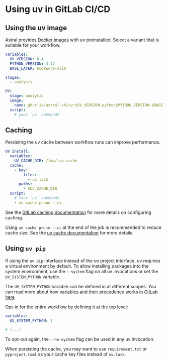 # Using uv in GitLab CI/CD

## Using the uv image

Astral provides [Docker images](docker.md#available-images) with uv preinstalled.
Select a variant that is suitable for your workflow.

```yaml title="gitlab-ci.yml"
variables:
  UV_VERSION: 0.4
  PYTHON_VERSION: 3.12
  BASE_LAYER: bookworm-slim

stages:
  - analysis

UV:
  stage: analysis
  image:
    name: ghcr.io/astral-sh/uv:$UV_VERSION-python$PYTHON_VERSION-$BASE_LAYER
  script:
    # your `uv` commands
```

## Caching

Persisting the uv cache between workflow runs can improve performance.

```yaml
UV Install:
  variables:
    UV_CACHE_DIR: /tmp/.uv-cache
  cache:
    - key:
        files:
          - uv.lock
      paths:
        - $UV_CACHE_DIR
  script:
    # Your `uv` commands
    - uv cache prune --ci
```

See the [GitLab caching documentation](https://docs.gitlab.com/ee/ci/caching/) for more details on
configuring caching.

Using `uv cache prune --ci` at the end of the job is recommended to reduce cache size. See the [uv
cache documentation](../../concepts/cache.md#caching-in-continuous-integration) for more details.

## Using `uv pip`

If using the `uv pip` interface instead of the uv project interface, uv requires a virtual
environment by default. To allow installing packages into the system environment, use the `--system`
flag on all uv invocations or set the `UV_SYSTEM_PYTHON` variable.

The `UV_SYSTEM_PYTHON` variable can be defined in at different scopes. You can read more about
how [variables and their precedence works in GitLab here](https://docs.gitlab.com/ee/ci/variables/)

Opt-in for the entire workflow by defining it at the top level:

```yaml title="gitlab-ci.yml"
variables:
  UV_SYSTEM_PYTHON: 1

# [...]
```

To opt-out again, the `--no-system` flag can be used in any uv invocation.

When persisting the cache, you may want to use `requirement.txt` or `pyproject.toml` as
your cache key files instead of `uv.lock`.
